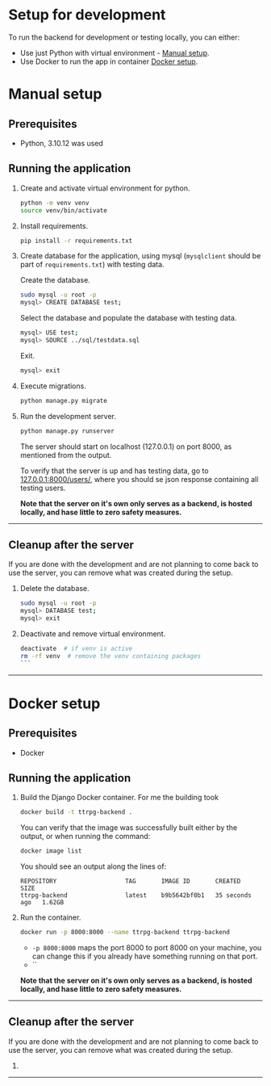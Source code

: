 # Setup for development
To run the backend for development or testing locally, you can either:
- Use just Python with virtual environment - [Manual setup](#manual-setup).
- Use Docker to run the app in container [Docker setup](#docker-setup).

# Manual setup

## Prerequisites
- Python, 3.10.12 was used

## Running the application

1. Create and activate virtual environment for python.

    ```bash
    python -m venv venv
    source venv/bin/activate
    ```

2. Install requirements.
    ```bash
    pip install -r requirements.txt
    ```

3. Create database for the application, using mysql (`mysqlclient` should be part of `requirements.txt`) with testing data.

    Create the database.
    ```bash
    sudo mysql -u root -p
    mysql> CREATE DATABASE test;
    ```

    Select the database and populate the database with testing data.
    ```bash
    mysql> USE test;
    mysql> SOURCE ../sql/testdata.sql
    ```

    Exit.
    ```bash
    mysql> exit
    ```

4. Execute migrations.
    ```bash
    python manage.py migrate
    ```

5. Run the development server.
    ```bash
    python manage.py runserver
    ```
    The server should start on localhost (127.0.0.1) on port 8000, as mentioned from the output.
    
    To verify that the server is up and has testing data, go to [127.0.0.1:8000/users/](http://127.0.0.1:8000/users/), where you should se json response containing all testing users.

    **Note that the server on it's own only serves as a backend, is hosted locally, and hase little to zero safety measures.**

---

## Cleanup after the server

If you are done with the development and are not planning to come back to use the server, you can remove what was created during the setup.

1. Delete the database.
    ```bash
    sudo mysql -u root -p
    mysql> DATABASE test;
    mysql> exit
    ```

2. Deactivate and remove virtual environment.
    ````bash
    deactivate  # if venv is active
    rm -rf venv  # remove the venv containing packages
    ```

---

# Docker setup

## Prerequisites
- Docker

## Running the application

1. Build the Django Docker container. For me the building took 

    ```bash
    docker build -t ttrpg-backend .
    ```
    You can verify that the image was successfully built either by the output, or when running the command:
    ```bash
    docker image list
    ```

    You should see an output along the lines of:
    ```
    REPOSITORY                   TAG       IMAGE ID       CREATED          SIZE
    ttrpg-backend                latest    b9b5642bf0b1   35 seconds ago   1.62GB
    ```

2. Run the container.
    ```bash
    docker run -p 8000:8000 --name ttrpg-backend ttrpg-backend
    ```
    - `-p 8000:8000` maps the port 8000 to port 8000 on your machine, you can change this if you already have something running on that port.
    - ``

    **Note that the server on it's own only serves as a backend, is hosted locally, and hase little to zero safety measures.**

---

## Cleanup after the server

If you are done with the development and are not planning to come back to use the server, you can remove what was created during the setup.

1. 
---